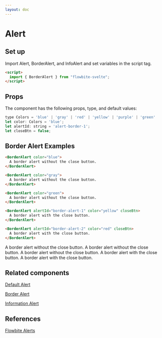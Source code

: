 ```yaml
---
layout: doc
---
```


<script>
  import { Alert, BorderAlert, InfoAlert }from '$lib/index';
</script>

<h1 class="text-3xl w-full text-gray-900 dark:text-white my-8">Alert</h1>

<h2 class="text-2xl w-full dark:text-white py-8">Set up</h2>

<p class="text-gray-900 dark:text-white py-4 text-lg">
Import Alert, BorderAlert, and InfoAlert and set variables in the script tag.
</p>

```html
<script>
  import { BorderAlert } from "flowbite-svelte";
</script>
```

<h2 class="text-2xl w-full text-gray-900 dark:text-white py-8">Props</h2>

<p class="dark:text-white py-4 text-lg">The component has the following props, type, and default values:</p>

```js
type Colors = 'blue' | 'gray' | 'red' | 'yellow' | 'purple' | 'green' | 'indigo' | 'pink';
let color: Colors = 'blue';
let alertId: string = 'alert-border-1';
let closeBtn = false;
```

<h2 class="text-2xl w-full text-gray-900 dark:text-white py-8">Border Alert Examples</h2>

```html
<BorderAlert color="blue">
  A border alert without the close button.
</BorderAlert>

<BorderAlert color="gray">
  A border alert without the close button.
</BorderAlert>

<BorderAlert color="green">
  A border alert without the close button.
</BorderAlert>

<BorderAlert alertId="border-alert-1" color="yellow" closeBtn>
  A border alert with the close button.
</BorderAlert>

<BorderAlert alertId="border-alert-2" color="red" closeBtn>
  A border alert with the close button.
</BorderAlert>
```

<div class="rounded-xl w-full my-4 mx-auto bg-gradient-to-r bg-white dark:bg-gray-900 border border-gray-200 dark:border-gray-700 p-2 sm:p-6">
  <BorderAlert color="blue">
    A border alert without the close button.
  </BorderAlert>

  <BorderAlert color="gray">
    A border alert without the close button.
  </BorderAlert>

  <BorderAlert color="green">
    A border alert without the close button.
  </BorderAlert>

  <BorderAlert alertId="border-alert-1" color="yellow" closeBtn>
    A border alert with the close button.
  </BorderAlert>

  <BorderAlert alertId="border-alert-2" color="red" closeBtn>
    A border alert with the close button.
  </BorderAlert>
</div>

<h2 class="text-2xl w-full dark:text-white py-8">Related components</h2>

<p class="dark:text-white text-lg w-full"><a href="https://flowbite-svelte.vercel.app/alerts/default-alert" class="text-blue-600 hover:underline dark:text-blue-500">Default Alert</a></p>

<p class="dark:text-white text-lg w-full"><a href="https://flowbite-svelte.vercel.app/alerts/border-alert" class="text-blue-600 hover:underline dark:text-blue-500">Border Alert</a></p>

<p class="dark:text-white text-lg w-full"><a href="https://flowbite-svelte.vercel.app/alerts/information-alert" class="text-blue-600 hover:underline dark:text-blue-500">Information Alert</a></p>

<h2 class="text-2xl w-full dark:text-white py-8">References</h2>

<p class="dark:text-white text-lg"><a href="https://flowbite.com/docs/components/alerts/" target="_blank" class="text-blue-600 hover:underline dark:text-blue-500">Flowbite Alerts</a></p>